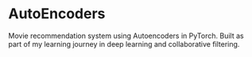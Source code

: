 # AutoEncoders
Movie recommendation system using Autoencoders in PyTorch. Built as part of my learning journey in deep learning and collaborative filtering.
